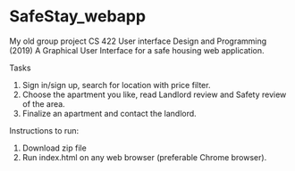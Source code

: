 # SafeStay_webapp
My old group project 
CS 422 User interface Design and Programming (2019)
A Graphical User Interface for a safe housing web application.

Tasks
1. Sign in/sign up, search for location with price filter.
2. Choose the apartment you like, read Landlord review and Safety review of the area.
3. Finalize an apartment and contact the landlord.

Instructions to run:

1. Download zip file
2. Run index.html on any web browser (preferable Chrome browser).
